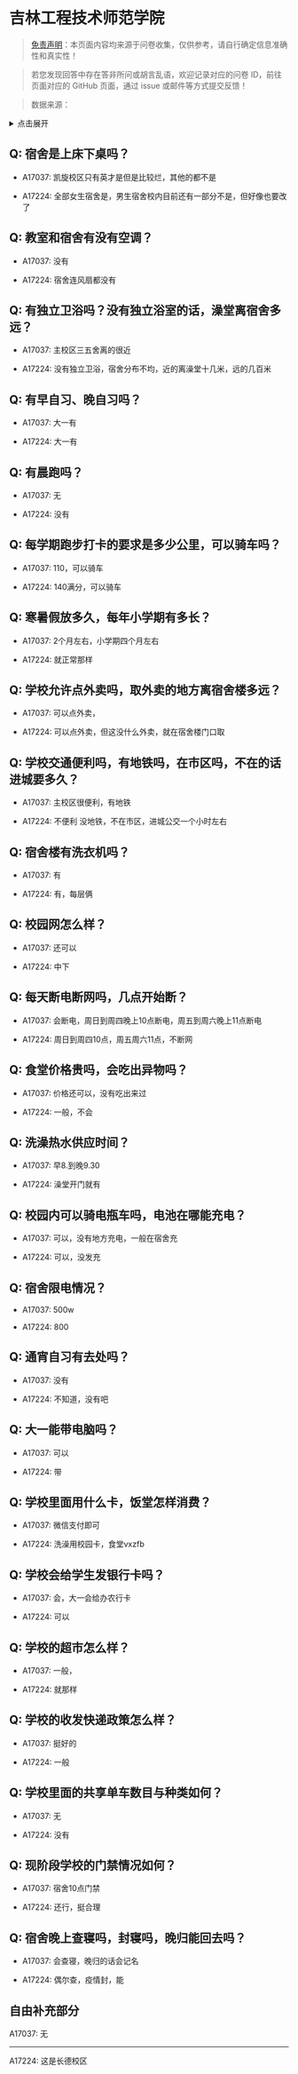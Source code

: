 # 吉林工程技术师范学院

> [免责声明](https://colleges.chat/#_3)：本页面内容均来源于问卷收集，仅供参考，请自行确定信息准确性和真实性！

> 若您发现回答中存在答非所问或胡言乱语，欢迎记录对应的问卷 ID，前往页面对应的 GitHub 页面，通过 issue 或邮件等方式提交反馈！

> 数据来源：

<details><summary>点击展开</summary>
<ul>
<li>A17037: 2112247124@qq.com (2023 年 04 月)</li>
<li>A17224: 匿名 (2023 年 05 月)</li>
</ul>
</details>

## Q: 宿舍是上床下桌吗？

- A17037: 凯旋校区只有英才是但是比较烂，其他的都不是

- A17224: 全部女生宿舍是，男生宿舍校内目前还有一部分不是，但好像也要改了

## Q: 教室和宿舍有没有空调？

- A17037: 没有

- A17224: 宿舍连风扇都没有

## Q: 有独立卫浴吗？没有独立浴室的话，澡堂离宿舍多远？

- A17037: 主校区三五舍离的很近

- A17224: 没有独立卫浴，宿舍分布不均，近的离澡堂十几米，远的几百米

## Q: 有早自习、晚自习吗？

- A17037: 大一有

- A17224: 大一有

## Q: 有晨跑吗？

- A17037: 无

- A17224: 没有

## Q: 每学期跑步打卡的要求是多少公里，可以骑车吗？

- A17037: 110，可以骑车

- A17224: 140满分，可以骑车

## Q: 寒暑假放多久，每年小学期有多长？

- A17037: 2个月左右，小学期四个月左右

- A17224: 就正常那样

## Q: 学校允许点外卖吗，取外卖的地方离宿舍楼多远？

- A17037: 可以点外卖，

- A17224: 可以点外卖，但这没什么外卖，就在宿舍楼门口取

## Q: 学校交通便利吗，有地铁吗，在市区吗，不在的话进城要多久？

- A17037: 主校区很便利，有地铁

- A17224: 不便利 没地铁，不在市区，进城公交一个小时左右

## Q: 宿舍楼有洗衣机吗？

- A17037: 有

- A17224: 有，每层俩

## Q: 校园网怎么样？

- A17037: 还可以

- A17224: 中下

## Q: 每天断电断网吗，几点开始断？

- A17037: 会断电，周日到周四晚上10点断电，周五到周六晚上11点断电

- A17224: 周日到周四10点，周五周六11点，不断网

## Q: 食堂价格贵吗，会吃出异物吗？

- A17037: 价格还可以，没有吃出来过

- A17224: 一般，不会

## Q: 洗澡热水供应时间？

- A17037: 早8.到晚9.30

- A17224: 澡堂开门就有

## Q: 校园内可以骑电瓶车吗，电池在哪能充电？

- A17037: 可以，没有地方充电，一般在宿舍充

- A17224: 可以，没发充

## Q: 宿舍限电情况？

- A17037: 500w

- A17224: 800

## Q: 通宵自习有去处吗？

- A17037: 没有

- A17224: 不知道，没有吧

## Q: 大一能带电脑吗？

- A17037: 可以

- A17224: 带

## Q: 学校里面用什么卡，饭堂怎样消费？

- A17037: 微信支付即可

- A17224: 洗澡用校园卡，食堂vxzfb

## Q: 学校会给学生发银行卡吗？

- A17037: 会，大一会给办农行卡

- A17224: 可以

## Q: 学校的超市怎么样？

- A17037: 一般，

- A17224: 就那样

## Q: 学校的收发快递政策怎么样？

- A17037: 挺好的

- A17224: 一般

## Q: 学校里面的共享单车数目与种类如何？

- A17037: 无

- A17224: 没有

## Q: 现阶段学校的门禁情况如何？

- A17037: 宿舍10点门禁

- A17224: 还行，挺合理

## Q: 宿舍晚上查寝吗，封寝吗，晚归能回去吗？

- A17037: 会查寝，晚归的话会记名

- A17224: 偶尔查，疫情封，能

## 自由补充部分

A17037: 无

***

A17224: 这是长德校区